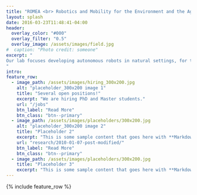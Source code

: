 ```yaml
---
title: "ROMEA <br> Robotics and Mobility for the Environment and the Agriculture"
layout: splash
date: 2016-03-23T11:48:41-04:00
header:
  overlay_color: "#000"
  overlay_filter: "0.5"
  overlay_image: /assets/images/field.jpg
#  caption: "Photo credit: someone"
excerpt: "
Our lab focuses developing autonomous robots in natural settings, for the ecological transition in agriculture and environmental surveying.
"
intro: 
feature_row:
  - image_path: /assets/images/hiring_300x200.jpg
    alt: "placeholder_300x200 image 1"
    title: "Several open positions!"
    excerpt: "We are hiring PhD and Master students."
    url: "/jobs"
    btn_label: "Read More"
    btn_class: "btn--primary"
  - image_path: /assets/images/placeholders/300x200.jpg
    alt: "placeholder_300x200 image 2"
    title: "Placeholder 2"
    excerpt: "This is some sample content that goes here with **Markdown** formatting."
    url: "research/2010-01-07-post-modified/"
    btn_label: "Read More"
    btn_class: "btn--primary"
  - image_path: /assets/images/placeholders/300x200.jpg
    title: "Placeholder 3"
    excerpt: "This is some sample content that goes here with **Markdown** formatting."
---
```



{% include feature_row %}

<!--
# ========================================================================================================
# TEMPLATE BELOW, DON'T MODIFY, ONLY COPY=================================================================
# ========================================================================================================
# feature_row2:
#   - image_path: assets/images/placeholder_300x200.png
#     alt: "placeholder_300x200 image 2"
#     title: "Placeholder Image Left Aligned"
#     excerpt: 'This is some sample content that goes here with **Markdown** formatting. Left aligned with `type="left"`'
#     url: "#test-link"
#     btn_label: "Read More"
#     btn_class: "btn--primary"
# feature_row3:
#   - image_path: assets/images/placeholder_300x200.png
#     alt: "placeholder_300x200 image 2"
#     title: "Placeholder Image Right Aligned"
#     excerpt: 'This is some sample content that goes here with **Markdown** formatting. Right aligned with `type="right"`'
#     url: "#test-link"
#     btn_label: "Read More"
#     btn_class: "btn--primary"
# feature_row4:
#   - image_path: assets/images/placeholder_300x200.png
#     image_caption: "Image courtesy of [Unsplash](https://unsplash.com/)"
#     alt: "placeholder_300x200 image 2"
#     title: "Placeholder Image Center Aligned"
#     excerpt: 'This is some sample content that goes here with **Markdown** formatting. Centered with `type="center"`'
#     url: "#test-link"
#     btn_label: "Read More"
#     btn_class: "btn--primary"

# {% include feature_row id="feature_row2" type="left" %}

# {% include feature_row id="feature_row3" type="right" %}

# {% include feature_row id="feature_row4" type="center" %}
-->
